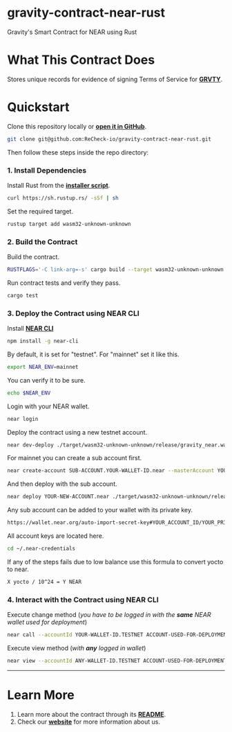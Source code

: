 # gravity-contract-near-rust

Gravity's Smart Contract for NEAR using Rust

# What This Contract Does

Stores unique records for evidence of signing Terms of Service for [**GRVTY**](https://grvty.tech/).
<br />

# Quickstart

Clone this repository locally or [**open it in GitHub**](https://github.com/ReCheck-io/gravity-contract-near-rust).

```bash
git clone git@github.com:ReCheck-io/gravity-contract-near-rust.git
```

Then follow these steps inside the repo directory:

### 1. Install Dependencies

Install Rust from the [**installer script**](https://rustup.rs).

```bash
curl https://sh.rustup.rs/ -sSf | sh
```

Set the required target.

```bash
rustup target add wasm32-unknown-unknown
```

### 2. Build the Contract

Build the contract.

```bash
RUSTFLAGS='-C link-arg=-s' cargo build --target wasm32-unknown-unknown --release
```

Run contract tests and verify they pass.

```bash
cargo test
```

### 3. Deploy the Contract using NEAR CLI

Install [**NEAR CLI**](https://github.com/near/near-cli)

```bash
npm install -g near-cli
```

By default, it is set for "testnet". For "mainnet" set it like this.

```bash
export NEAR_ENV=mainnet
```

You can verify it to be sure.

```bash
echo $NEAR_ENV
```

Login with your NEAR wallet.

```bash
near login
```

Deploy the contract using a new testnet account.

```bash
near dev-deploy ./target/wasm32-unknown-unknown/release/gravity_near.wasm
```

For mainnet you can create a sub account first.

```bash
near create-account SUB-ACCOUNT.YOUR-WALLET-ID.near --masterAccount YOUR-WALLET-ID.near --initialBalance DESIRED-AMMOUNT
```

And then deploy with the sub account.

```bash
near deploy YOUR-NEW-ACCOUNT.near ./target/wasm32-unknown-unknown/release/gravity_near.wasm
```

Any sub account can be added to your wallet with its private key.

```bash
https://wallet.near.org/auto-import-secret-key#YOUR_ACCOUNT_ID/YOUR_PRIVATE_KEY
```

All account keys are located here.

```bash
cd ~/.near-credentials
```

If any of the steps fails due to low balance use this formula to convert yocto to near.

```bash
X yocto / 10^24 = Y NEAR
```

### 4. Interact with the Contract using NEAR CLI

Execute change method (*you have to be logged in with the **same** NEAR wallet used for deployment*)

```bash
near call --accountId YOUR-WALLET-ID.TESTNET ACCOUNT-USED-FOR-DEPLOYMENT signTerms '{"signer_string":"SET_HASH_VALUE","signer_signature_string":"SET_HEX_VALUE","terms_hash_string":"SET_HASH_VALUE"}'
```

Execute view method (*with **any** logged in wallet*)

```bash
near view --accountId ANY-WALLET-ID.TESTNET ACCOUNT-USED-FOR-DEPLOYMENT validateSignature '{"signer_string":"SET_HASH_VALUE","terms_hash_string":"SET_HASH_VALUE"}'
```

---

# Learn More

1. Learn more about the contract through its [**README**](./README.md).
2. Check our [**website**](https://grvty.tech) for more information about us.
